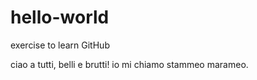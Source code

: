 # hello-world
exercise to learn GitHub

ciao a tutti, belli e brutti!
io mi chiamo stammeo marameo.

